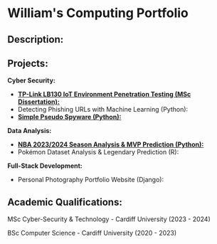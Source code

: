 # William's Computing Portfolio

## Description:

## Projects:

**Cyber Security:**

* [**TP-Link LB130 IoT Environment Penetration Testing (MSc Dissertation):**](https://github.com/wlshepherd/My_Portolio/blob/main/NBA_Data_Analysis_Project.ipynb)
* Detecting Phishing URLs with Machine Learning (Python):
* [**Simple Pseudo Spyware (Python):**](https://github.com/wlshepherd/My_Portolio/tree/main/Pseudo%20Spyware%20Side%20Project)

**Data Analysis:**

* [**NBA 2023/2024 Season Analysis & MVP Prediction (Python):**](https://github.com/wlshepherd/My_Portolio/blob/main/NBA_Data_Analysis_Project.ipynb)
* Pokémon Dataset Analysis & Legendary Prediction (R):


**Full-Stack Development:**

* Personal Photography Portfolio Website (Django):


## Academic Qualifications:
MSc Cyber-Security & Technology - Cardiff University (2023 - 2024)

BSc Computer Science - Cardiff University (2020 - 2023)


